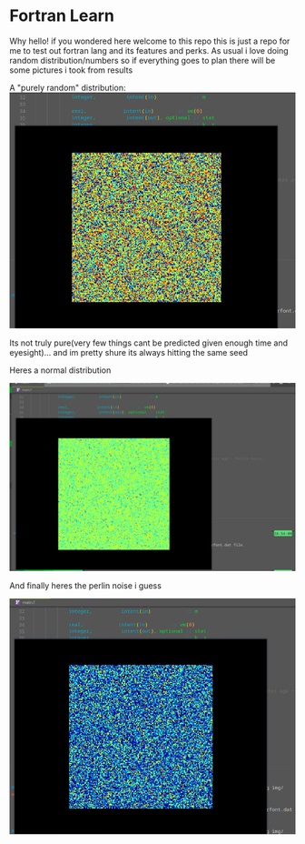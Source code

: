 # Fortran Learn

Why hello! if you wondered here welcome to this repo this is just a repo for me to test out fortran lang and its features and perks. As usual i love doing random distribution/numbers so if everything goes to plan there will be some pictures i took from results

A "purely random" distribution:
![img](./img/Screenshot_20230321_165427.png "A purely random distribution")

Its not truly pure(very few things cant be predicted given enough time and eyesight)... and im pretty shure its always hitting the same seed

Heres a normal distribution 

![img](./img/Screenshot_20230321_165527.png "A normal distribution")

And finally heres the perlin noise i guess

![Perlin Noise](./img/Screenshot_20230321_165559.png)
